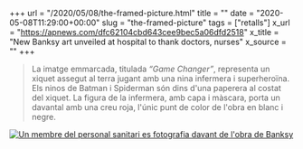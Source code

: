 +++
url = "/2020/05/08/the-framed-picture.html"
title = ""
date = "2020-05-08T11:29:00+00:00"
slug = "the-framed-picture"
tags = ["retalls"]
x_url = "https://apnews.com/dfc62104cbd643cee9bec5a06dfd2518"
x_title = "New Banksy art unveiled at hospital to thank doctors, nurses"
x_source = ""
+++


> La imatge emmarcada, titulada *“Game Changer”*, representa un xiquet assegut al terra jugant amb una nina infermera i superheroïna. Els ninos de Batman i Spiderman són dins d'una paperera al costat del xiquet. La figura de la infermera, amb capa i màscara, porta un davantal amb una creu roja, l'únic punt de color de l'obra en blanc i negre.

<a class="image" href="https://apnews.com/dfc62104cbd643cee9bec5a06dfd2518"><img alt="Un membre del personal sanitari es fotografia davant de l'obra de Banksy" src="https://storage.googleapis.com/afs-prod/media/632d55c60598432f8b15702838c3c7ad/800.jpeg"></a>
